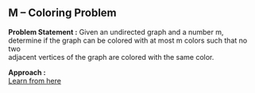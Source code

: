 ## M – Coloring Problem

**Problem Statement :**
Given an undirected graph and a number m, determine if the graph can be colored with at most m colors such that no two<br>
 adjacent vertices of the graph are colored with the same color.<br>

**Approach :**<br>
[Learn from here](https://takeuforward.org/data-structure/m-coloring-problem/)
